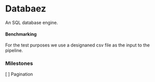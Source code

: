 # Databaez
An SQL database engine.

#### Benchmarking

For the test purposes we use a designaned csv file as the input to the pipeline.

### Milestones
[ ] Pagination

